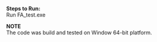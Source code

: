 **Steps to Run:**</br>
 Run FA_test.exe

**NOTE**</br>
The code was build and tested on Window 64-bit platform. 

